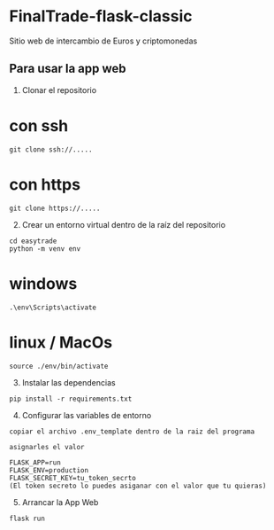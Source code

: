 # FinalTrade-flask-classic
Sitio web de intercambio de Euros y criptomonedas

## Para usar la app web

1. Clonar el repositorio
# con ssh
```
git clone ssh://.....
```
# con https
```
git clone https://.....
```
2. Crear un entorno virtual dentro de la raíz del repositorio
```
cd easytrade
python -m venv env
```
# windows
```
.\env\Scripts\activate
```
# linux / MacOs
```
source ./env/bin/activate
```
3. Instalar las dependencias
```
pip install -r requirements.txt
```
4. Configurar las variables de entorno
```
copiar el archivo .env_template dentro de la raiz del programa

asignarles el valor

FLASK_APP=run
FLASK_ENV=production
FLASK_SECRET_KEY=tu_token_secrto 
(El token secreto lo puedes asiganar con el valor que tu quieras)
```
5. Arrancar la App Web
```
flask run
```


